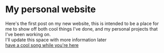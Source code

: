 <h1>My personal website</h1>
<p>Here's the first post on my new website, this is intended to be a place for me to show off both cool things I've done, and my personal projects that I've been working on. <br>
I'll update this space with more information later <br>
<a href="https://www.youtube.com/watch?v=CdSYXpC2sd8">have a cool song while you're here</a></p>